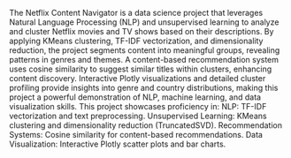 The Netflix Content Navigator is a data science project that leverages Natural Language Processing (NLP) and unsupervised learning to analyze and cluster Netflix movies and TV shows based on their descriptions. By applying KMeans clustering, TF-IDF vectorization, and dimensionality reduction, the project segments content into meaningful groups, revealing patterns in genres and themes. A content-based recommendation system uses cosine similarity to suggest similar titles within clusters, enhancing content discovery. Interactive Plotly visualizations and detailed cluster profiling provide insights into genre and country distributions, making this project a powerful demonstration of NLP, machine learning, and data visualization skills.
This project showcases proficiency in:
NLP: TF-IDF vectorization and text preprocessing.
Unsupervised Learning: KMeans clustering and dimensionality reduction (TruncatedSVD).
Recommendation Systems: Cosine similarity for content-based recommendations.
Data Visualization: Interactive Plotly scatter plots and bar charts.





